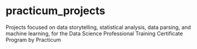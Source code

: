 # practicum_projects
 Projects focused on data storytelling, statistical analysis, data parsing, and machine learning, for the Data Science Professional Training Certificate Program by Practicum
